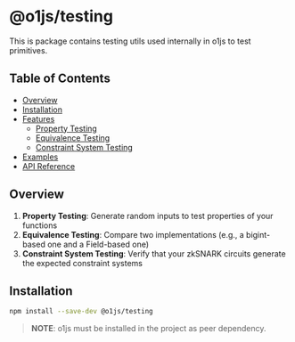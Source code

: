 # @o1js/testing

This is package contains testing utils used internally in o1js to test primitives.

## Table of Contents

- [Overview](#overview)
- [Installation](#installation)
- [Features](#features)
  - [Property Testing](#property-testing)
  - [Equivalence Testing](#equivalence-testing)
  - [Constraint System Testing](#constraint-system-testing)
- [Examples](#examples)
- [API Reference](#api-reference)

## Overview

1. **Property Testing**: Generate random inputs to test properties of your functions
2. **Equivalence Testing**: Compare two implementations (e.g., a bigint-based one and a Field-based one) 
3. **Constraint System Testing**: Verify that your zkSNARK circuits generate the expected constraint systems

## Installation

```bash
npm install --save-dev @o1js/testing
```
> **NOTE**: o1js must be installed in the project as peer dependency.
